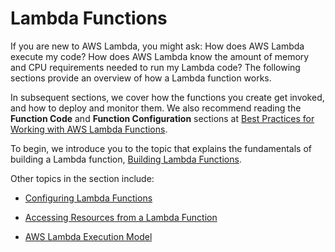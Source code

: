 # Lambda Functions<a name="lambda-introduction-function"></a>

If you are new to AWS Lambda, you might ask: How does AWS Lambda execute my code? How does AWS Lambda know the amount of memory and CPU requirements needed to run my Lambda code? The following sections provide an overview of how a Lambda function works\. 

In subsequent sections, we cover how the functions you create get invoked, and how to deploy and monitor them\. We also recommend reading the **Function Code** and **Function Configuration** sections at [Best Practices for Working with AWS Lambda Functions](best-practices.md)\.

To begin, we introduce you to the topic that explains the fundamentals of building a Lambda function, [Building Lambda Functions](lambda-app.md)\.

Other topics in the section include:

+ [Configuring Lambda Functions](resource-model.md)

+ [Accessing Resources from a Lambda Function](accessing-resources.md)

+ [AWS Lambda Execution Model](running-lambda-code.md)
